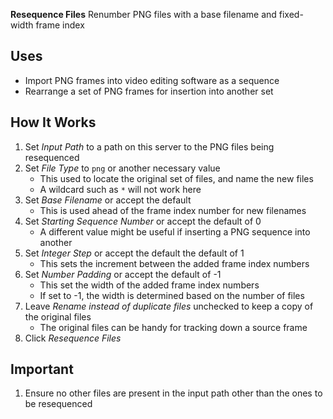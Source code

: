 **Resequence Files** Renumber PNG files with a base filename and fixed-width frame index

## Uses
- Import PNG frames into video editing software as a sequence
- Rearrange a set of PNG frames for insertion into another set

## How It Works
1. Set _Input Path_ to a path on this server to the PNG files being resequenced
1. Set _File Type_ to `png` or another necessary value
    - This used to locate the original set of files, and name the new files
    - A wildcard such as `*` will not work here
1. Set _Base Filename_ or accept the default
    - This is used ahead of the frame index number for new filenames
1. Set _Starting Sequence Number_ or accept the default of 0
    - A different value might be useful if inserting a PNG sequence into another
1. Set _Integer Step_ or accept the default the default of 1
    - This sets the increment between the added frame index numbers
1. Set _Number Padding_ or accept the default of -1
    - This set the width of the added frame index numbers
    - If set to -1, the width is determined based on the number of files
1. Leave _Rename instead of duplicate files_ unchecked to keep a copy of the original files
    - The original files can be handy for tracking down a source frame
1. Click _Resequence Files_

## Important
1. Ensure no other files are present in the input path other than the ones to be resequenced
